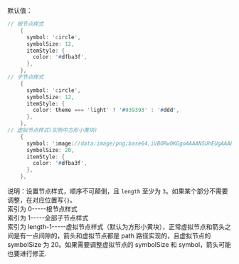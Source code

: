 默认值：

```d
// 根节点样式
    {
      symbol: 'circle',
      symbolSize: 12,
      itemStyle: {
        color: '#dfba3f',
      },
    },
// 子节点样式
    {
      symbol: 'circle',
      symbolSize: 12,
      itemStyle: {
        color: theme === 'light' ? '#939393' : '#ddd',
      },
    },
// 虚拟节点样式(实例中方形小黄块)
    {
      symbol: 'image://data:image/png;base64,iVBORw0KGgoAAAANSUhEUgAAAB4AAAAeCAYAAAA7MK6iAAAAAXNSR0IArs4c6QAAAGRJREFUSEtjZBggwDhA9jKMWky3kB8N6tGgplkIEJ247u+y/0+MKxTdDhJlJlGKQBaOWowr2EeDGlfIjCYunFl15GUnYkotUtQQnbhIMZQYtaMWExNKVFEzGtRUCUZiDBl5QQ0AkpooH6Q8aKIAAAAASUVORK5CYII=',
      symbolSize: 20,
      itemStyle: {
        color: '#dfba3f',
      },
    },
```

说明：设置节点样式，顺序不可颠倒，且 `length` 至少为 `3`。如果某个部分不需要调整，在对应位置写`{}`。<br>
索引为 0-----根节点样式<br>
索引为 1-----全部子节点样式<br>
索引为 length-1-----虚拟节点样式（默认为方形小黄块），正常虚拟节点和箭头之间是有一点间隙的，箭头和虚拟节点都是 path 路径实现的，且虚拟节点的 symbolSize 为 20。如果需要调整虚拟节点的 symbolSize 和 symbol，箭头可能也要进行修正.
